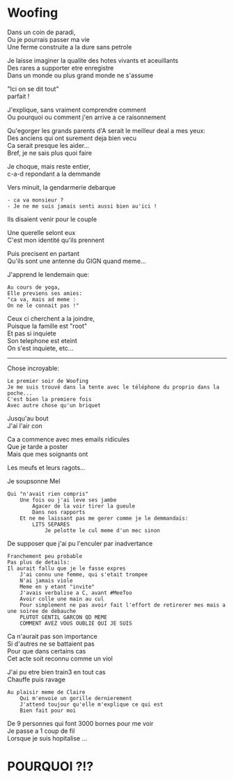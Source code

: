 # Woofing

Dans un coin de paradi,  
Ou je pourrais passer ma vie  
Une ferme construite a la dure sans petrole  

Je laisse imaginer la qualite des hotes vivants et aceuillants  
Des rares a supporter etre enregistre  
Dans un monde ou plus grand monde ne s'assume  

"Ici on se dit tout"  
parfait !

J'explique, sans vraiment comprendre comment  
Ou pourquoi ou comment j'en arrive a ce raisonnement

Qu'egorger les grands parents d'A serait le meilleur deal a mes yeux:  
Des anciens qui ont surement deja bien vecu  
Ca serait presque les aider...  
Bref, je ne sais plus quoi faire

Je choque, mais reste entier,  
c-a-d repondant a la demmande

Vers minuit, la gendarmerie debarque  

    - ca va monsieur ?
    - Je ne me suis jamais senti aussi bien au'ici !


Ils disaient venir pour le couple

Une querelle selont eux  
C'est mon identité qu'ils prennent

Puis precisent en partant  
Qu'ils sont une antenne du GIGN quand meme...

J'apprend le lendemain que:

    Au cours de yoga,  
    Elle previens ses amies:  
    "ca va, mais ad meme :  
    On ne le connait pas !"  

Ceux ci cherchent a la joindre,  
Puisque la famille est "root"  
Et pas si inquiete  
Son telephone est eteint  
On s'est inquiete, etc...

---

Chose incroyable:  

    Le premier soir de Woofing  
    Je me suis trouvé dans la tente avec le téléphone du proprio dans la poche...
    C'est bien la premiere fois 
    Avec autre chose qu'un briquet

Jusqu'au bout  
J'ai l'air con

Ca a commence avec mes emails ridicules  
Que je tarde a poster  
Mais que mes soignants ont

Les meufs et leurs ragots...

Je soupsonne Mel

    Qui "n'avait rien compris"  
        Une fois ou j'ai leve ses jambe  
            Agacer de la voir tirer la gueule  
            Dans nos rapports
        Et ne me laissant pas me gerer comme je le demmandais:
            LITS SEPARES
                Je pelotte le cul meme d'un mec sinon

De supposer que j'ai pu l'enculer par inadvertance

    Franchement peu probable
    Pas plus de details:
    Il aurait fallu que je le fasse expres
        J'ai connu une femme, qui s'etait trompee
        N'ai jamais viole   
        Meme en y etant "invite"
        J'avais verbalise a C, avant #MeeToo
        Avoir colle une main au cul
        Pour simplement ne pas avoir fait l'effort de retirerer mes mais a une soiree de debauche
        PLUTOT GENTIL GARCON QD MEME
        COMMENT AVEZ VOUS OUBLIE QUI JE SUIS

Ca n'aurait pas son importance  
Si d'autres ne se battaient pas  
Pour que dans certains cas  
Cet acte soit reconnu comme un viol

J'ai pu etre bien train3 en tout cas  
Chauffe puis ravage

    Au plaisir meme de Claire  
        Qui m'envoie un gorille dernierement  
        J'attend toujour qu'elle m'explique ce qui est  
        Bien fait pour moi  

De 9 personnes qui font 3000 bornes pour me voir  
Je passe a 1 coup de fil  
Lorsque je suis hopitalise ...  

# POURQUOI ?!?

